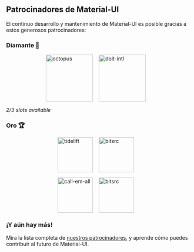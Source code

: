 ## Patrocinadores de Material-UI

El continuo desarrollo y mantenimiento de Material-UI es posible gracias a estos generosos patrocinadores:

### Diamante 💎

<p style="display: flex; justify-content: center;">
  <a data-ga-event-category="sponsor" data-ga-event-action="logo" data-ga-event-label="octopus" href="https://octopus.com/?utm_source=materialui&utm_medium=referral" rel="noopener sponsored" target="_blank" style="margin-right: 16px;"><img height="128" width="128" src="https://avatars3.githubusercontent.com/u/1287123?s=256" alt="octopus" title="Repeatable, reliable deployments" loading="lazy" /></a>
  <a data-ga-event-category="sponsor" data-ga-event-action="logo" data-ga-event-label="doit-intl" href="https://www.doit-intl.com/?utm_source=materialui&utm_medium=referral" rel="noopener sponsored" target="_blank" style="margin-right: 16px;"><img height="128" width="128" src="https://avatars3.githubusercontent.com/u/8424863?s=256" alt="doit-intl" title="Management Platform for Google Cloud and AWS" loading="lazy" /></a>
</p>

_2/3 slots available_

### Oro 🏆

<p style="display: flex; justify-content: center;">
  <a data-ga-event-category="sponsor" data-ga-event-action="logo" data-ga-event-label="tidelift" href="https://tidelift.com/subscription/pkg/npm-material-ui?utm_source=npm-material-ui&utm_medium=referral&utm_campaign=homepage" rel="noopener sponsored" target="_blank" style="margin-right: 16px;"><img height="96" width="96" src="https://github.com/tidelift.png?size=96" srcset="https://github.com/tidelift.png?size=192 2x" alt="tidelift" title="Software de código abierto listo para empresa" loading="lazy" /></a>
  <a data-ga-event-category="sponsor" data-ga-event-action="logo" data-ga-event-label="bitsrc" href="https://bit.dev" rel="noopener sponsored" target="_blank" style="margin-right: 16px;"><img height="96" width="96" src="https://github.com/teambit.png?size=96" srcset="https://github.com/teambit.png?size=192 2x" alt="bitsrc" title="La forma más rápida de compartir código" loading="lazy" /></a>
</p>

<p style="display: flex; justify-content: center; flex-wrap: wrap;">
  <a data-ga-event-category="sponsor" data-ga-event-action="logo" data-ga-event-label="callemall" href="https://www.call-em-all.com" rel="noopener sponsored" target="_blank" style="margin-right: 16px;"><img src="https://images.opencollective.com/callemall/a6946da/logo/96.png" srcset="https://images.opencollective.com/callemall/a6946da/logo/192.png 2x" alt="call-em-all" title="La forma fácil de enviar mensajes a tu grupo" height="96" width="96" loading="lazy"></a>
  <a data-ga-event-category="sponsor" data-ga-event-action="logo" data-ga-event-label="canadacasino" href="https://www.canadacasino.ca/" rel="noopener sponsored" target="_blank" style="margin-right: 16px;"><img height="96" width="96" src="https://images.opencollective.com/canadacasino/5b19004/logo/96.png" srcset="https://images.opencollective.com/canadacasino/5b19004/logo/192.png 2x" alt="bitsrc" title="" loading="lazy" /></a>
</p>

### ¡Y aún hay más!

Mira la lista completa de [nuestros patrocinadores](/discover-more/backers/), y aprende cómo puedes contribuir al futuro de Material-UI.

